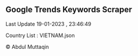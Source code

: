 

## Google Trends Keywords Scraper 
 
Last Update 19-01-2023 , 23:46:49

Country List :
VIETNAM.json



© Abdul Muttaqin 
